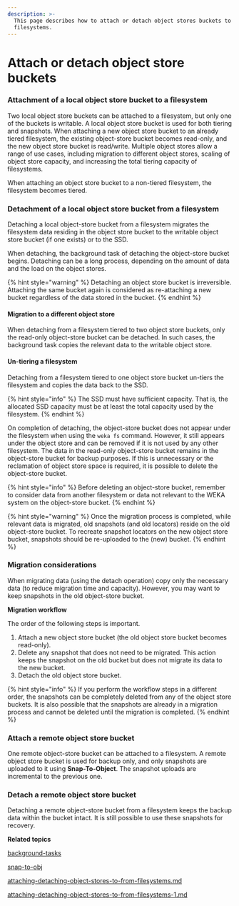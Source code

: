 ```yaml
---
description: >-
  This page describes how to attach or detach object stores buckets to or from
  filesystems.
---
```


# Attach or detach object store buckets

### Attachment of a local object store bucket to a filesystem

Two local object store buckets can be attached to a filesystem, but only one of the buckets is writable. A local object store bucket is used for both tiering and snapshots. When attaching a new object store bucket to an already tiered filesystem, the existing object-store bucket becomes read-only, and the new object store bucket is read/write. Multiple object stores allow a range of use cases, including migration to different object stores, scaling of object store capacity, and increasing the total tiering capacity of filesystems.

When attaching an object store bucket to a non-tiered filesystem, the filesystem becomes tiered.

### Detachment of a local object store bucket from a filesystem

Detaching a local object-store bucket from a filesystem migrates the filesystem data residing in the object store bucket to the writable object store bucket (if one exists) or to the SSD.

When detaching, the background task of detaching the object-store bucket begins. Detaching can be a long process, depending on the amount of data and the load on the object stores.

{% hint style="warning" %}
Detaching an object store bucket is irreversible. Attaching the same bucket again is considered as re-attaching a new bucket regardless of the data stored in the bucket.
{% endhint %}

#### Migration to a different object store

When detaching from a filesystem tiered to two object store buckets, only the read-only object-store bucket can be detached. In such cases, the background task copies the relevant data to the writable object store.

#### Un-tiering a filesystem

Detaching from a filesystem tiered to one object store bucket un-tiers the filesystem and copies the data back to the SSD.

{% hint style="info" %}
The SSD must have sufficient capacity. That is, the allocated SSD capacity must be at least the total capacity used by the filesystem.
{% endhint %}

On completion of detaching, the object-store bucket does not appear under the filesystem when using the `weka fs` command. However, it still appears under the object store and can be removed if it is not used by any other filesystem. The data in the read-only object-store bucket remains in the object-store bucket for backup purposes. If this is unnecessary or the reclamation of object store space is required, it is possible to delete the object-store bucket.

{% hint style="info" %}
Before deleting an object-store bucket, remember to consider data from another filesystem or data not relevant to the WEKA system on the object-store bucket.
{% endhint %}

{% hint style="warning" %}
Once the migration process is completed, while relevant data is migrated, old snapshots (and old locators) reside on the old object-store bucket. To recreate snapshot locators on the new object store bucket, snapshots should be re-uploaded to the (new) bucket.
{% endhint %}

### Migration considerations

When migrating data (using the detach operation) copy only the necessary data (to reduce migration time and capacity). However, you may want to keep snapshots in the old object-store bucket.

**Migration workflow**

The order of the following steps is important.&#x20;

1. Attach a new object store bucket (the old object store bucket becomes read-only).
2. Delete any snapshot that does not need to be migrated. This action keeps the snapshot on the old bucket but does not migrate its data to the new bucket.
3. Detach the old object store bucket.

{% hint style="info" %}
If you perform the workflow steps in a different order, the snapshots can be completely deleted from any of the object store buckets. It is also possible that the snapshots are already in a migration process and cannot be deleted until the migration is completed.
{% endhint %}

### Attach a remote object store bucket

One remote object-store bucket can be attached to a filesystem. A remote object store bucket is used for backup only, and only snapshots are uploaded to it using **Snap-To-Object**. The snapshot uploads are incremental to the previous one.&#x20;

### Detach a remote object store bucket

Detaching a remote object-store bucket from a filesystem keeps the backup data within the bucket intact. It is still possible to use these snapshots for recovery.



**Related topics**

[background-tasks](../../usage/background-tasks/ "mention")

[snap-to-obj](../snap-to-obj/ "mention")

[attaching-detaching-object-stores-to-from-filesystems.md](attaching-detaching-object-stores-to-from-filesystems.md "mention")

[attaching-detaching-object-stores-to-from-filesystems-1.md](attaching-detaching-object-stores-to-from-filesystems-1.md "mention")
